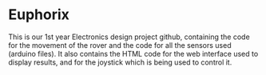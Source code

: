 # Euphorix
This is our 1st year Electronics design project github, containing the code for the movement 
of the rover and the code for all the sensors used (arduino files). It also contains the HTML code for the web interface used to display results, and for the joystick which is being used to control it.
